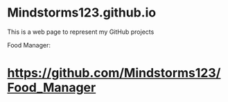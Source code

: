 # Mindstorms123.github.io

This is a web page to represent my GitHub projects

  Food Manager:
   # https://github.com/Mindstorms123/Food_Manager

    
